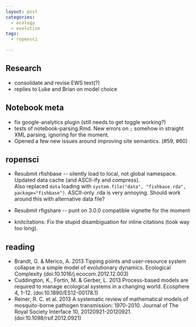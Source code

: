 ```yaml
---
layout: post
categories: 
  - ecology
  - evolution
tags:
  - ropensci

---
```



## Research

* consolidate and revise EWS text(?)
* replies to Luke and Brian on model choice

## Notebook meta

* fix google-analytics plugin (still needs to get toggle working?)
* tests of notebook-parsing.Rmd.  New errors on `;` somehow in straight XML parsing, ignoring for the moment.
* Opened a few new issues around improving site semantics. (#59, #60) 

## ropensci

* Resubmit rfishbase -- silently load to local, not global namespace.  Updated data cache (and ASCII-ify and compress).  
Also replaced `data` loading with `system.file("data", "fishbase.rda", package="fishbase")`. 
ASCII-only .rda is very annoying.  Should work around this with alternative data file?  

* Resubmit rfigshare -- punt on 3.0.0 compatible vignette for the moment
* knitcitations: Fix the stupid disambiguation for inline citations (took way too long). 

## reading


- Brandt, G. & Merico, A. 2013 Tipping points and user-resource system collapse in a simple model of evolutionary dynamics. Ecological Complexity (doi:10.1016/j.ecocom.2012.12.003)
- Cuddington, K., Fortin, M. & Gerber, L. 2013 Process-based models are required to manage ecological systems in a changing world. Ecosphere 4, 1-12. (doi:10.1890/ES12-00178.1) 
- Reiner, R. C. et al. 2013 A systematic review of mathematical models of mosquito-borne pathogen transmission: 1970-2010. Journal of The Royal Society Interface 10, 20120921-20120921. (doi:10.1098/rsif.2012.0921)


